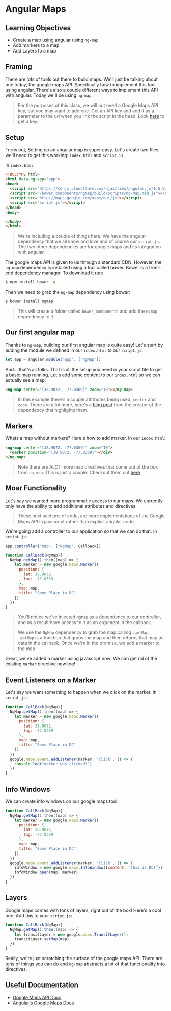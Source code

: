 # Angular Maps
## Learning Objectives
- Create a map using angular using `ng-map`
- Add markers to a map
- Add Layers to a map

## Framing
There are lots of tools out there to build maps. We'll just be talking about one today, the google maps API. Specifically how to implement this tool using angular. There's also a couple different ways to implement this API with angular. Today we'll be using `ng-map`.

> For the purposes of this class, we will not need a Google Maps API key, but you may want to add one. Get an API key and add it as a parameter to the url when you link the script in the head. Look [here](https://developers.google.com/maps/documentation/javascript/get-api-key) to get a key.

## Setup
Turns out, Setting up an angular map is super easy. Let's create two files we'll need to get this working: `index.html` and `script.js`

In `index.html`:

```html
<!DOCTYPE html>
<html data-ng-app='app'>
<head>
  <script src="https://cdnjs.cloudflare.com/ajax/libs/angular.js/1.5.9/angular.js"></script>
  <script src="/bower_components/ngmap/build/scripts/ng-map.min.js"></script>
  <script src="http://maps.google.com/maps/api/js"></script>
  <script src="script.js"></script>
</head>
<body>

</body>
</html>
```

> We're including a couple of things here. We have the angular dependency that we all know and love and of course our `script.js`. The two other dependencies are for google maps and its integration with angular.

The google maps API is given to us through a standard CDN. However, the `ng-map` dependency is installed using a tool called bower. Bower is a front-end dependency manager. To download it run:

```bash
$ npm install bower -g
```

Then we need to grab the `ng-map` dependency using bower:

```bash
$ bower install ngmap
```

> This will create a folder called `bower_components` and add the `ngmap` dependency to it.

## Our first angular map

Thanks to `ng-map`, building our first angular map is quite easy! Let's start by adding the module we defined in our `index.html`
to our `script.js`:

```js
let app = angular.module("app", ["ngMap"])
```

And... that's all folks. That is all the setup you need in your script file to get a basic map running. Let's add some content to our `index.html` so we can actually see a map:

```html
<ng-map center="[38.9072, -77.0369]" zoom="10"></ng-map>
```

> In this example there's a couple attributes being used, `center` and `zoom`. There are a lot more, here's a [blog post](http://allenhwkim.tumblr.com/post/70986888283/google-map-as-the-simplest-way) from the creator of the dependency that highlights them.

## Markers
Whats a map without markers? Here's how to add marker. In our `index.html`:

```html
<ng-map center="[38.9072, -77.0369]" zoom="10">
  <marker position="[38.9072, -77.0369]"></div>
</ng-map>
```

> Note there are ALOT more map directives that come out of the box from `ng-map`. This is just a couple. Checkout them out [here](https://ngmap.github.io/)

## Moar Functionality
Let's say we wanted more programmatic access to our maps. We currently only have the ability to add additional attributes and directives.

> These next sections of code, are more implementations of the Google Maps API in javascript rather than explicit angular code.

We're going add a controller to our application so that we can do that. In `script.js`:

```js
app.controller("map", ["NgMap", Callback])

function CallBack(NgMap){
  NgMap.getMap().then((map) => {
    let marker = new google.maps.Marker({
      position: {
        lat: 38.9072,
        lng: -77.0369
      },
      map: map,
      title: "Some Place in DC"
    })
  })
}
```

> You'll notice we've injected `NgMap` as a dependency to our controller, and as a result have access to it as an argument in the callback.

> We use the `NgMap` dependency to grab the map calling `.getMap`. `.getMap` is a function that grabs the map and then returns that map as data in the callback. Once we're in the promise, we add a marker to the map.

Great, we've added a marker using javascript now! We can get rid of the existing `marker` directive now too!

## Event Listeners on a Marker
Let's say we want something to happen when we click on the marker. In `script.js`:

```js
function CallBack(NgMap){
  NgMap.getMap().then((map) => {
    let marker = new google.maps.Marker({
      position: {
        lat: 38.9072,
        lng: -77.0369
      },
      map: map,
      title: "Some Place in DC"
    })
  })
  google.maps.event.addListener(marker, 'click', () => {
    console.log("marker was clicked!")
  })
}
```

## Info Windows

We can create info windows on our google maps too!

```js
function CallBack(NgMap){
  NgMap.getMap().then((map) => {
    let marker = new google.maps.Marker({
      position: {
        lat: 38.9072,
        lng: -77.0369
      },
      map: map,
      title: "Some Place in DC"
    })
  })
  google.maps.event.addListener(marker, 'click', () => {
    infoWindow = new google.maps.InfoWindow({content: "This is DC!"})
    infoWindow.open(map, marker)
  })
}
```

## Layers

Google maps comes with tons of layers, right out of the box! Here's a cool one. Add this to your `script.js`:

```js
function CallBack(NgMap){
  NgMap.getMap().then((map) => {
    let transitLayer = new google.maps.TransitLayer();
    transitLayer.setMap(map)
  })
}
```

Really, we're just scratching the surface of the google maps API. There are tons of things you can do and `ng-map` abstracts a lot of that functionality into directives.

## Useful Documentation
- [Google Maps API Docs](https://developers.google.com/maps/documentation/)
- [Angularjs Google Maps Docs](https://ngmap.github.io/)
